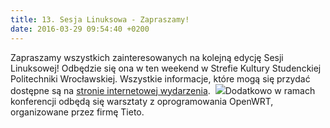 ```yaml
---
title: 13. Sesja Linuksowa - Zapraszamy!
date: 2016-03-29 09:54:40 +0200
---
```

Zapraszamy wszystkich zainteresowanych na kolejną edycję Sesji Linuksowej! Odbędzie się ona w ten weekend w Strefie Kultury Studenckiej Politechniki Wrocławskiej. Wszystkie informacje, które mogą się przydać dostępne są na [stronie internetowej wydarzenia](http://13.sesja.linuksowa.pl/). &nbsp;[![](http://asi.wroclaw.pl/wp-content/uploads/2016/03/13_sesja_logo-2.png)](http://13.sesja.linuksowa.pl/)Dodatkowo w ramach konferencji odbędą się warsztaty z oprogramowania OpenWRT, organizowane przez firmę Tieto.
